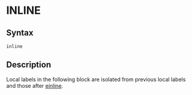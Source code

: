 # INLINE

## Syntax
```assembly
inline
```

## Description
Local labels in the following block are isolated from previous local labels and those after [einline](einline.md).
